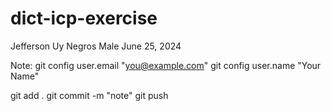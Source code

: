 # dict-icp-exercise
Jefferson Uy
Negros
Male
June 25, 2024

Note:
git config user.email "you@example.com"
git config user.name "Your Name"

git add . 
git commit -m "note"
git push


